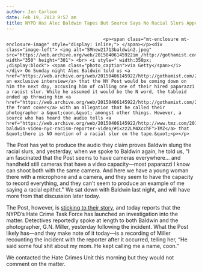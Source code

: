 ```yaml
---
author: Jen Carlson
date: Feb 19, 2013 9:57 am
title: NYPD Has Alec Baldwin Tapes But Source Says No Racial Slurs Appear
---
```


	
										<p><span class="mt-enclosure mt-enclosure-image" style="display: inline;"> </span></p><div class="image-left"> <img alt="SMnew21713baldwin2.jpeg" src="https://web.archive.org/web/20150406145922im_/http://gothamist.com/attachments/arts_jen/SMnew21713baldwin2.jpeg" width="350" height="301"> <br> <i style=" width:350px; ;display:block"> <span class="photo_caption">via Getty</span></i></div> On Sunday night Alec Baldwin told us <a href="https://web.archive.org/web/20150406145922/http://gothamist.com/2013/02/17/alec_baldwin_accuses_ny_post_photog.php">in an exclusive interview</a> that the NY Post would be coming down on him the next day, accusing him of calling one of their hired paparazzi a racist slur. While he assumed it would be the N word, the tabloid ended up throwing him <a href="https://web.archive.org/web/20150406145922/http://gothamist.com/2013/02/18/alec_baldwin_3.php">on the front cover</a> with an allegation that he called their photographer a &quot;coon,&quot; amongst other things. However, a source who has heard the audio tells <a href="https://web.archive.org/web/20150406145922/http://www.tmz.com/2013/02/18/alec-baldwin-video-nyc-racism-reporter-video/#ixzz2LM4XcchF">TMZ</a> that &quot;there is NO mention of a racial slur on the tape.&quot;<p></p>

<p>The Post has yet to produce the audio they claim proves Baldwin slung the racial slurs, and yesterday, when we spoke to Baldwin again, he told us, &quot;I am fascinated that the Post seems to have cameras everywhere... and handheld still cameras that have a video capacity&#x2014;most paparazzi I know can shoot both with the same camera. And here we have a young woman there with a microphone and a camera, and they seem to have the capacity to record everything, and they can&apos;t seem to produce an example of me saying a racial epithet.&quot; We sat down with Baldwin  last night, and will have more from that discussion later today.</p>

<p>The Post, however, is <a href="https://web.archive.org/web/20150406145922/http://www.nypost.com/p/news/local/alec_on_the_run_trF2Iup7rArpULIUipO22J?utm_medium=rss&amp;utm_content=Local">sticking to their story</a>, and today reports that the NYPD&#x2019;s Hate Crime Task Force has launched an investigation into the matter. Detectives reportedly spoke at length to both Baldwin and the photographer, G.N. Miller, yesterday following the incident. What the Post likely has&#x2014;and they make note of it today&#x2014;is a recording of Miller recounting the incident with the reporter after it occurred, telling her, &#x201C;He said some foul shit about my mom. He kept calling me a name, coon.&#x201D;</p>

<p>We contacted the Hate Crimes Unit this morning but they would not comment on the matter.</p>					
										
									
				